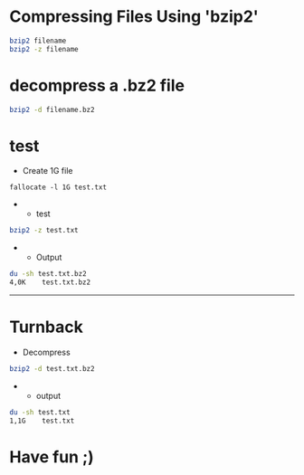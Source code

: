 # Compressing Files Using 'bzip2'
```bash
bzip2 filename
bzip2 -z filename
```
# decompress a .bz2 file
```bash
bzip2 -d filename.bz2
```
# test
- Create 1G file
```
fallocate -l 1G test.txt
```
- - test
```bash 
bzip2 -z test.txt
```
- - Output
```bash
du -sh test.txt.bz2 
4,0K	test.txt.bz2
```
---------------------------------------------------------------------------
# Turnback
- Decompress
```bash
bzip2 -d test.txt.bz2
```
- - output
```bash
du -sh test.txt 
1,1G	test.txt
```
# Have fun ;)
